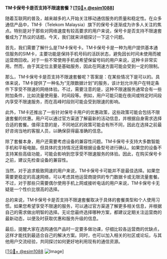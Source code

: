 **TM卡保号卡是否支持不限速套餐？[[TG💪+ @esim1088](https://t.me/s/esim1088)]**

随着互联网的普及，越来越多的人开始关注移动通信服务的质量和稳定性。在众多通信产品中，TM卡（Telekom Malaysia）旗下的保号卡逐渐成为许多人关注的焦点。特别是对于那些对网络速度有较高要求的用户来说，保号卡是否支持不限速套餐成为了热议的话题。今天，我们就来详细探讨一下这个问题。

首先，我们需要了解什么是TM卡保号卡。TM卡保号卡是一种为用户提供基本通信服务的SIM卡，主要功能是保持手机号码的活跃状态，避免因长时间未使用而被运营商回收。对于一些不常使用手机或希望保留号码的用户来说，这种卡非常实用。然而，由于其定位主要是基础服务，因此在网速方面可能会受到一定的限制。

那么，TM卡保号卡是否支持不限速套餐呢？答案是：在某些情况下是可以的。具体来说，TM卡提供了一种名为“无限数据计划”的服务，该计划允许用户在特定条件下享受不限速的网络体验。不过，需要注意的是，这种不限速服务通常会有一些附加条件，比如流量使用量、时间段等。例如，用户可能只能在夜间或特定时间段内享受不限速服务，而在高峰时段则可能会受到限速的影响。

此外，TM卡还推出了一些针对保号卡用户的优惠政策，这些政策可能会包括不限速套餐的优惠。用户可以通过官方渠道了解最新的活动信息，并根据自身需求选择合适的套餐。值得注意的是，不同地区的政策可能会有所不同，因此在选择之前最好咨询当地的客服人员，以确保获得最准确的信息。

除了套餐本身，用户还需要考虑设备的兼容性问题。TM卡保号卡支持大多数智能手机和平板电脑，但具体的支持情况还需根据设备型号进行确认。如果您的设备不支持某些高级功能，可能会影响到您享受不限速服务的体验。因此，在购买保号卡之前，建议先检查设备的兼容性。

当然，对于追求极致网速的用户来说，TM卡保号卡可能并不是最佳选择。如果您需要更稳定的高速网络，可以考虑其他运营商提供的专门数据卡或无限流量套餐。不过，对于那些只需要偶尔使用手机上网或接听电话的用户来说，TM卡保号卡无疑是一个性价比很高的选择。

总的来说，TM卡保号卡是否支持不限速套餐取决于具体的套餐类型和个人使用习惯。如果您希望享受不限速的服务，可以通过官方渠道了解更多相关信息，并根据自己的需求做出明智的选择。无论您最终选择哪种方案，都建议定期关注运营商的最新动态，以便及时获取优惠和服务升级的信息。

最后，提醒大家在选购通信产品时一定要多做功课，仔细比较各运营商的优缺点，这样才能找到最适合自己的解决方案。同时，也可以加入相关的社区或论坛，与其他用户交流经验，共同探讨如何更好地利用现有的通信资源。

[[TG💪+ @esim1088](https://t.me/s/esim1088) ![Image](https://i.postimg.cc/4NQfJmqS/Snipaste-2025-05-13-00-14-12.png)]